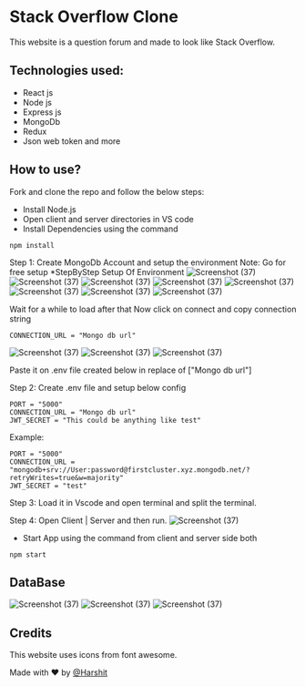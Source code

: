 # Stack Overflow Clone

This website is a question forum and made to look like Stack Overflow.

## Technologies used:

- React js
- Node js
- Express js
- MongoDb
- Redux
- Json web token and more

## How to use?

Fork and clone the repo and follow the below steps:

- Install Node.js
- Open client and server directories in VS code
- Install Dependencies using the command

```
npm install
```

Step 1:
Create MongoDb Account and setup the environment
    Note: Go for free setup
*StepByStep Setup Of Environment
![Screenshot (37)](../main/Screenshots/3.png)
![Screenshot (37)](../main/Screenshots/4.png)
![Screenshot (37)](../main/Screenshots/5.png)
![Screenshot (37)](../main/Screenshots/6.png)
![Screenshot (37)](../main/Screenshots/7.png)
![Screenshot (37)](../main/Screenshots/8.png)
![Screenshot (37)](../main/Screenshots/9.png)
![Screenshot (37)](../main/Screenshots/10.png)

Wait for a while to load after that Now click on connect and copy connection string

```
CONNECTION_URL = "Mongo db url"
```

![Screenshot (37)](../main/Screenshots/11.png)
![Screenshot (37)](../main/Screenshots/12.png)
![Screenshot (37)](../main/Screenshots/13.png)


Paste it on .env file created below in replace of ["Mongo db url"]

Step 2:
Create .env file and setup below config

```
PORT = "5000"
CONNECTION_URL = "Mongo db url"
JWT_SECRET = "This could be anything like test"
```

Example:
```
PORT = "5000"
CONNECTION_URL = "mongodb+srv://User:password@firstcluster.xyz.mongodb.net/?retryWrites=true&w=majority"
JWT_SECRET = "test"
```

Step 3:
Load it in Vscode and open terminal and split the terminal.

Step 4:
Open Client | Server and then run.
![Screenshot (37)](../main/Screenshots/2.png)

- Start App using the command from client and server side both

```
npm start
```

## DataBase
![Screenshot (37)](../main/Screenshots/14.png)
![Screenshot (37)](../main/Screenshots/15.png)
![Screenshot (37)](../main/Screenshots/16.png)


## Credits

This website uses icons from font awesome.

Made with ❤️ by [@Harshit](https://www.linkedin.com/in/harshitjoc/)
